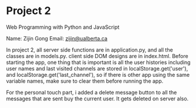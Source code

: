 # Project 2

Web Programming with Python and JavaScript

Name: Zijin Gong
Email: zijin@ualberta.ca

In project 2, all server side functions are in application.py, and all the
classes are in models.py. client side DOM designs are in index.html.
Before starting the app, one thing that is important is all the user histories
including user names and last visited channels are stored in localStorage.get('user'),
and localStorage.get('last_channel'), so if there is other app using the same variable
names, make sure to clear them before running the app.

For the personal touch part, i added a delete message button to all the messages that
are sent buy the current user. It gets deleted on server also.
